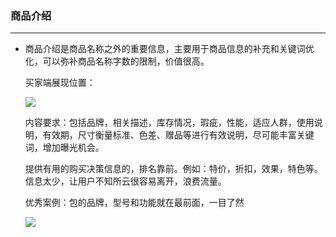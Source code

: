 ### 商品介绍

---

* 商品介绍是商品名称之外的重要信息，主要用于商品信息的补充和关键词优化，可以弥补商品名称字数的限制，价值很高。

  买家端展现位置：

  ![](http://sellerhub.ymatou.com/helpview/img/spjs_1.jpg)

  内容要求：包括品牌，相关描述，库存情况，瑕疵，性能，适应人群，使用说明，有效期，尺寸衡量标准、色差、赠品等进行有效说明，尽可能丰富关键词，增加曝光机会。

  提供有用的购买决策信息的，排名靠前。例如：特价，折扣，效果，特色等。 信息太少，让用户不知所云很容易离开，浪费流量。

  优秀案例：包的品牌，型号和功能就在最前面，一目了然

  ![](http://sellerhub.ymatou.com/helpview/img/spjs_2.jpg)




